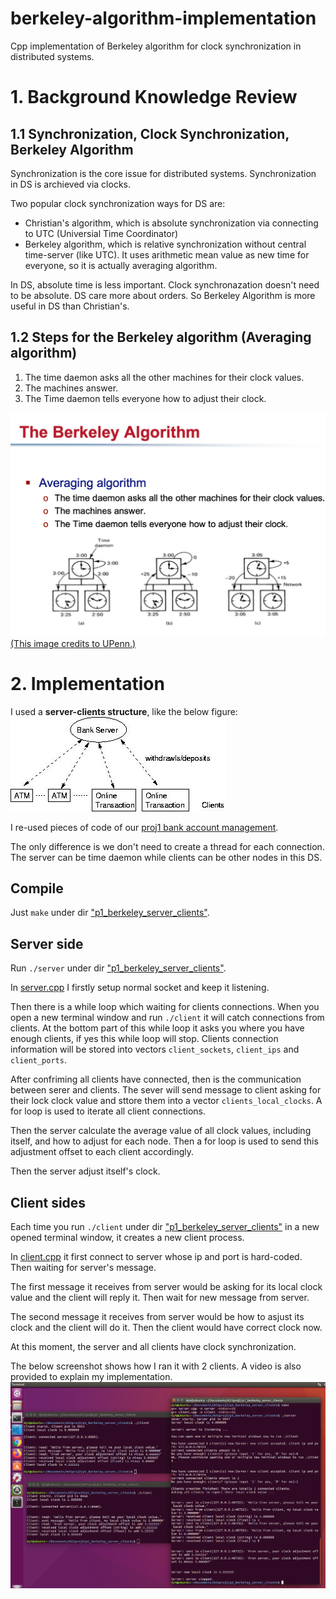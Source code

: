 # berkeley-algorithm-implementation
Cpp implementation of Berkeley algorithm for clock synchronization in distributed systems.

# 1. Background Knowledge Review

## 1.1 Synchronization, Clock Synchronization, Berkeley Algorithm
Synchronization is the core issue for distributed systems. Synchronization in DS is archieved via clocks. 

Two popular clock synchronization ways for DS are:
- Christian's algorithm, which is absolute synchronization via connecting to UTC (Universial Time Coordinator)
- Berkeley algorithm, which is relative synchronization without central time-server (like UTC). It uses arithmetic mean value as new time for everyone, so it is actually averaging algorithm.

In DS, absolute time is less important. Clock synchronazation doesn't need to be absolute. DS care more about orders. So Berkeley Algorithm is more useful in DS than Christian's.



## 1.2 Steps for the Berkeley algorithm (Averaging algorithm)
1. The time daemon asks all the other machines for their clock values. 
2. The machines answer.
3. The Time daemon tells everyone how to adjust their clock.

![](img/berkeley.png)
[(This image credits to UPenn.)](https://www.cis.upenn.edu/~lee/07cis505/Lec/lec-ch6-synch1-PhysicalClock-v2.pdf)

# 2. Implementation

I used a **server-clients structure**, like the below figure:
![](img/server_clients.jpg)

I re-used pieces of code of our [proj1 bank account management](https://github.com/DayuanTan/DistributedOS-A-Centralized-Multi-User-Concurrent-Bank-Account-Manager-Multithread-Synchronization). 

The only difference is we don't need to create a thread for each connection.  
The server can be time daemon while clients can be other nodes in this DS.

## Compile

Just ```make``` under dir ["p1_berkeley_server_clients"](p1_berkeley_server_clients).

## Server side

Run ```./server``` under dir ["p1_berkeley_server_clients"](p1_berkeley_server_clients).

In [server.cpp](p1_berkeley_server_clients/server.cpp) I firstly setup normal socket and keep it listening.

Then there is a while loop which waiting for clients connections.
When you open a new terminal window and run ```./client``` it will catch connections from clients. At the bottom part of this while loop it asks you where you have enough clients, if yes this while loop will stop. Clients connection information will be stored into vectors ```client_sockets```, ```client_ips``` and ```client_ports```.

After confriming all clients have connected, then is the communication between serer and clients. The sever will send message to client asking for their lock clock value and sttore them into a vector ```clients_local_clocks```. A for loop is used to iterate all client connections.


Then the server calculate the average value of all clock values, including itself, and how to adjust for each node. Then a for loop is used to send this adjustment offset to each client accordingly.

Then the server adjust itself's clock.

## Client sides

Each time you run ```./client``` under dir ["p1_berkeley_server_clients"](p1_berkeley_server_clients) in a new opened terminal window, it creates a new client process.

In [client.cpp](p1_berkeley_server_clients/client.cpp) it first connect to server whose ip and port is hard-coded. Then waiting for server's message.

The first message it receives from server would be asking for its local clock value and the client will reply it. Then wait for new message from server.

The second message it receives from server would be how to asjust its clock and the client will do it. Then the client would have correct clock now.

At this moment, the server and all clients have clock synchronization.



The below screenshot shows how I ran it with 2 clients. A video is also provided to explain my implementation.
![](img/record.png)

